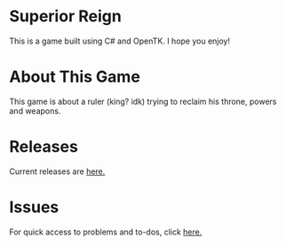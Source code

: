 
# Superior Reign
This is a game built using C# and OpenTK. I hope you enjoy!

# About This Game
This game is about a ruler (king? idk) trying to reclaim his throne, powers and weapons.

# Releases
Current releases are [here.](https://github.com/LordSuperior77/Superior-Reign/releases)

# Issues
For quick access to problems and to-dos, click [here.](https://github.com/LordSuperior77/Superior-Reign/issues)

